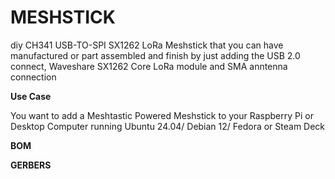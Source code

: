 # MESHSTICK
diy CH341 USB-TO-SPI SX1262 LoRa Meshstick that you can have manufactured or part assembled and finish by just adding the USB 2.0 connect, Waveshare SX1262 Core LoRa module and SMA anntenna connection

**Use Case**

You want to add a Meshtastic Powered Meshstick to your Raspberry Pi or Desktop Computer running Ubuntu 24.04/ Debian 12/ Fedora or Steam Deck

**BOM**

**GERBERS**

